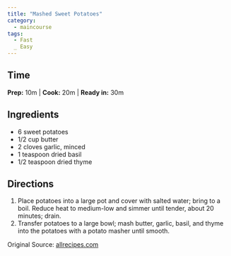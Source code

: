 ```yaml
---
title: "Mashed Sweet Potatoes"
category:
  - maincourse
tags:
  - Fast
  _ Easy
---
```


## Time
**Prep:** 10m | **Cook:** 20m | **Ready in:** 30m

## Ingredients
* 6 sweet potatoes 
* 1/2 cup butter
* 2 cloves garlic, minced
* 1 teaspoon dried basil
* 1/2 teaspoon dried thyme

## Directions
1. Place potatoes into a large pot and cover with salted water; bring to a boil. Reduce heat to medium-low and simmer until tender, about 20 minutes; drain.
2. Transfer potatoes to a large bowl; mash butter, garlic, basil, and thyme into the potatoes with a potato masher until smooth.

Original Source: [allrecipes.com](https://www.allrecipes.com/recipe/238536/quick-and-easy-mashed-sweet-potatoes/)

